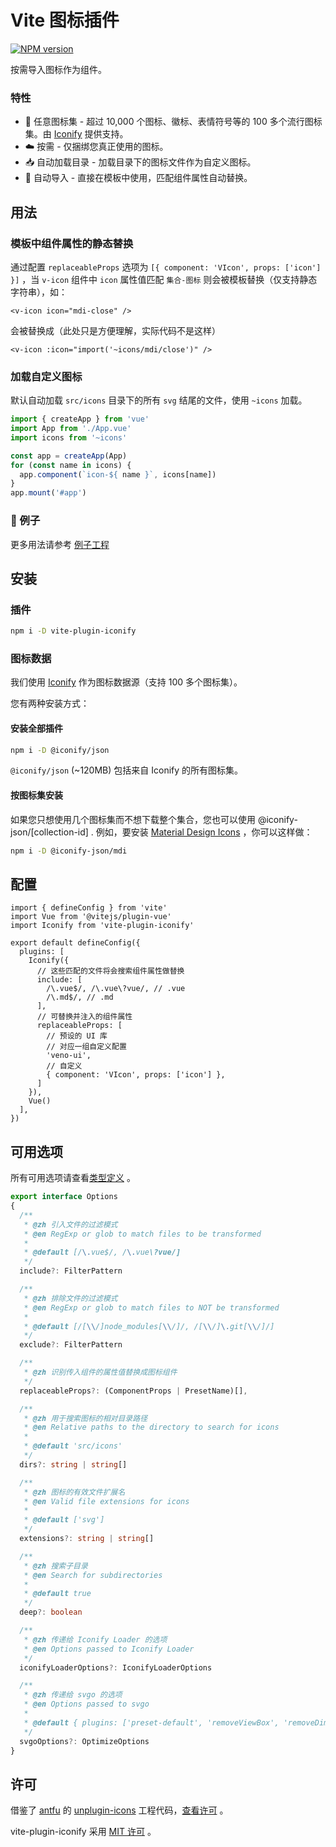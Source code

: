 # Vite 图标插件

[![NPM version](https://img.shields.io/npm/v/vite-plugin-iconify?color=a1b858&label=)](https://www.npmjs.com/package/vite-plugin-iconify)

按需导入图标作为组件。

### 特性

- 🤹 任意图标集 - 超过 10,000 个图标、徽标、表情符号等的 100 多个流行图标集。由 [Iconify](https://iconify.design/) 提供支持。
- ☁️ 按需 - 仅捆绑您真正使用的图标。
- 📥 自动加载目录 - 加载目录下的图标文件作为自定义图标。
- 📲 自动导入 - 直接在模板中使用，匹配组件属性自动替换。

## 用法

### 模板中组件属性的静态替换

通过配置 `replaceableProps` 选项为 `[{ component: 'VIcon', props: ['icon'] }]` ，当 `v-icon` 组件中 `icon` 属性值匹配 `集合-图标` 则会被模板替换（仅支持静态字符串），如：

```vue
<v-icon icon="mdi-close" />
```

会被替换成（此处只是方便理解，实际代码不是这样）

```vue
<v-icon :icon="import('~icons/mdi/close')" />
```

### 加载自定义图标

默认自动加载 `src/icons` 目录下的所有 `svg` 结尾的文件，使用 `~icons` 加载。

```ts
import { createApp } from 'vue'
import App from './App.vue'
import icons from '~icons'

const app = createApp(App)
for (const name in icons) {
  app.component(`icon-${ name }`, icons[name])
}
app.mount('#app')
```

### 🌰 例子

更多用法请参考 [例子工程](https://github.com/qq15725/vite-plugin-iconify/blob/master/examples/vite-vue3/src/App.vue)

## 安装

### 插件

```sh
npm i -D vite-plugin-iconify
```

### 图标数据

我们使用 [Iconify](https://iconify.design/) 作为图标数据源（支持 100 多个图标集）。

您有两种安装方式：

#### 安装全部插件

```sh
npm i -D @iconify/json
```

`@iconify/json` (~120MB) 包括来自 Iconify 的所有图标集。

#### 按图标集安装

如果您只想使用几个图标集而不想下载整个集合，您也可以使用 @iconify-json/[collection-id] . 例如，要安装 [Material Design Icons](https://icon-sets.iconify.design/mdi/) ，你可以这样做：

```sh
npm i -D @iconify-json/mdi
```

## 配置

```tsx
import { defineConfig } from 'vite'
import Vue from '@vitejs/plugin-vue'
import Iconify from 'vite-plugin-iconify'

export default defineConfig({
  plugins: [
    Iconify({
      // 这些匹配的文件将会搜索组件属性做替换
      include: [
        /\.vue$/, /\.vue\?vue/, // .vue
        /\.md$/, // .md
      ],
      // 可替换并注入的组件属性
      replaceableProps: [
        // 预设的 UI 库
        // 对应一组自定义配置
        'veno-ui',
        // 自定义
        { component: 'VIcon', props: ['icon'] },
      ]
    }),
    Vue()
  ],
})
```

## 可用选项

所有可用选项请查看[类型定义](https://github.com/qq15725/vite-plugin-iconify/blob/master/src/types.ts) 。

```ts
export interface Options
{
  /**
   * @zh 引入文件的过滤模式
   * @en RegExp or glob to match files to be transformed
   *
   * @default [/\.vue$/, /\.vue\?vue/]
   */
  include?: FilterPattern

  /**
   * @zh 排除文件的过滤模式
   * @en RegExp or glob to match files to NOT be transformed
   *
   * @default [/[\\/]node_modules[\\/]/, /[\\/]\.git[\\/]/]
   */
  exclude?: FilterPattern

  /**
   * @zh 识别传入组件的属性值替换成图标组件
   */
  replaceableProps?: (ComponentProps | PresetName)[],

  /**
   * @zh 用于搜索图标的相对目录路径
   * @en Relative paths to the directory to search for icons
   *
   * @default 'src/icons'
   */
  dirs?: string | string[]

  /**
   * @zh 图标的有效文件扩展名
   * @en Valid file extensions for icons
   *
   * @default ['svg']
   */
  extensions?: string | string[]

  /**
   * @zh 搜索子目录
   * @en Search for subdirectories
   *
   * @default true
   */
  deep?: boolean

  /**
   * @zh 传递给 Iconify Loader 的选项
   * @en Options passed to Iconify Loader
   */
  iconifyLoaderOptions?: IconifyLoaderOptions

  /**
   * @zh 传递给 svgo 的选项
   * @en Options passed to svgo
   *
   * @default { plugins: ['preset-default', 'removeViewBox', 'removeDimensions'] }
   */
  svgoOptions?: OptimizeOptions
}
```

## 许可

借鉴了 [antfu](https://github.com/antfu) 的 [unplugin-icons](https://github.com/antfu/unplugin-icons) 工程代码，[查看许可](https://github.com/antfu/unplugin-icons/blob/main/LICENSE) 。

vite-plugin-iconify 采用 [MIT 许可](https://github.com/qq15725/vite-plugin-iconify/blob/master/LICENSE) 。